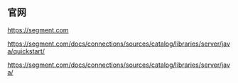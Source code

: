 
## 官网
https://segment.com

https://segment.com/docs/connections/sources/catalog/libraries/server/java/quickstart/

https://segment.com/docs/connections/sources/catalog/libraries/server/java/